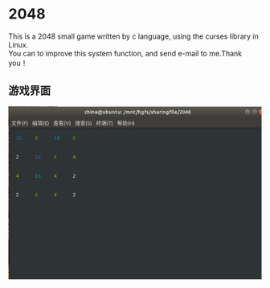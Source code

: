 # 2048
This is a 2048 small game written by c language, using the curses library in Linux.<br>
You can to improve this system function, and send e-mail to me.Thank you！

## 游戏界面
![](https://github.com/manxyr/2048/blob/main/%E6%B8%B8%E6%88%8F%E7%95%8C%E9%9D%A2%E6%88%AA%E5%9B%BE/%E7%95%8C%E9%9D%A2.jpg)<br>
